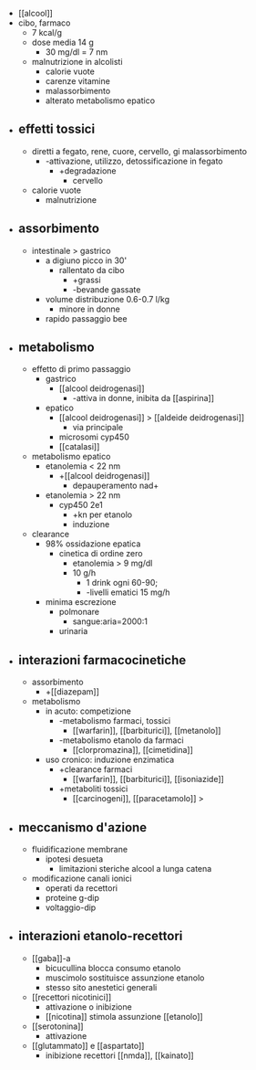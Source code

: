 - [[alcool]]
- cibo, farmaco
	- 7 kcal/g
	- dose media 14 g
		- 30 mg/dl = 7 nm
	- malnutrizione in alcolisti
		- calorie vuote
		- carenze vitamine
		- malassorbimento
		- alterato metabolismo epatico
- ## effetti tossici
	- diretti a fegato, rene, cuore, cervello, gi malassorbimento
		- -attivazione, utilizzo, detossificazione in fegato
			- +degradazione
				- cervello
	- calorie vuote
		- malnutrizione
- ## assorbimento
	- intestinale > gastrico
		- a digiuno picco in 30'
			- rallentato da cibo
				- +grassi
				- -bevande gassate
		- volume distribuzione 0.6-0.7 l/kg
			- minore in donne
		- rapido passaggio bee
- ## metabolismo
	- effetto di primo passaggio
		- gastrico
			- [[alcool deidrogenasi]]
				- -attiva in donne, inibita da [[aspirina]]
		- epatico
			- [[alcool deidrogenasi]] > [[aldeide deidrogenasi]]
				- via principale
			- microsomi cyp450
			- [[catalasi]]
	- metabolismo epatico
		- etanolemia < 22 nm
			- +[[alcool deidrogenasi]]
				- depauperamento nad+
		- etanolemia > 22 nm
			- cyp450 2e1
				- +kn per etanolo
				- induzione
	- clearance
		- 98% ossidazione epatica
			- cinetica di ordine zero
				- etanolemia > 9 mg/dl
				- 10 g/h
					-  1 drink ogni 60-90;
					- -livelli ematici 15 mg/h
		- minima escrezione
			- polmonare
				- sangue:aria=2000:1
			- urinaria
- ## interazioni farmacocinetiche
	- assorbimento
		- +[[diazepam]]
	- metabolismo
		- in acuto: competizione
			- -metabolismo farmaci, tossici
				- [[warfarin]], [[barbiturici]], [[metanolo]]
			- -metabolismo etanolo da farmaci
				- [[clorpromazina]], [[cimetidina]]
		- uso cronico: induzione enzimatica
			- +clearance farmaci
				- [[warfarin]], [[barbiturici]], [[isoniazide]]
			- +metaboliti tossici
				- [[carcinogeni]], [[paracetamolo]] >
- ## meccanismo d'azione
	- fluidificazione membrane
		- ipotesi desueta
			- limitazioni steriche alcool a lunga catena
	- modificazione canali ionici
		- operati da recettori
		- proteine g-dip
		- voltaggio-dip
- ## interazioni etanolo-recettori
	- [[gaba]]-a
		- bicucullina blocca consumo etanolo
		- muscimolo sostituisce assunzione etanolo
		- stesso sito anestetici generali
	- [[recettori nicotinici]]
		- attivazione o inibizione
		- [[nicotina]] stimola assunzione [[etanolo]]
	- [[serotonina]]
		- attivazione
	- [[glutammato]] e [[aspartato]]
		- inibizione recettori [[nmda]], [[kainato]]
